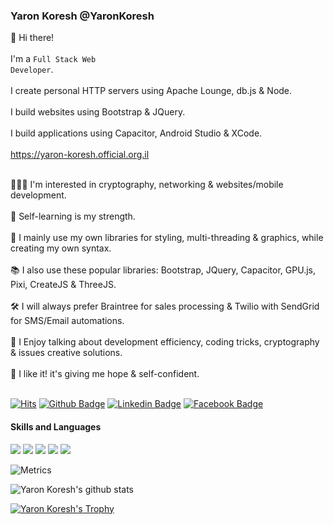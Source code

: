 ### Yaron Koresh @YaronKoresh

  👋 Hi there!<br/><br/>
  I'm a <code>Full Stack Web Developer</code>.<br/><br/>
  I create personal HTTP servers using Apache Lounge, db.js & Node.<br/><br/>
  I build websites using Bootstrap & JQuery.<br/><br/>
  I build applications using Capacitor, Android Studio & XCode.<br/><br/>
  https://yaron-koresh.official.org.il<br/><br/>


👨🏻‍💻 I'm interested in cryptography, networking & websites/mobile development.<br/><br/>
💪 Self-learning is my strength.<br/><br/>
📖 I mainly use my own libraries for styling, multi-threading & graphics, while creating my own syntax.<br/><br/>
📚 I also use these popular libraries: Bootstrap, JQuery, Capacitor, GPU.js, Pixi, CreateJS & ThreeJS.<br/><br/>
🛠️ I will always prefer Braintree for sales processing & Twilio with SendGrid for SMS/Email automations.<br/><br/>
🙌 I Enjoy talking about development efficiency, coding tricks, cryptography & issues creative solutions.<br/><br/>
🌈 I like it! it's giving me hope & self-confident.<br/><br/>

[![Hits](https://hits.seeyoufarm.com/api/count/incr/badge.svg?url=https%3A%2F%2Fgithub.com%2FYaronKoresh&count_bg=%23A0A0A0&title_bg=%23555555&icon=github.svg&icon_color=%23FFFFFF&title=hits&edge_flat=true)](https://hits.seeyoufarm.com)
[![Github Badge](http://img.shields.io/badge/-Github-000000?style=flat-square&logo=github&link=https://github.com/YaronKoresh)](https://github.com/YaronKoresh)
[![Linkedin Badge](https://img.shields.io/badge/-LinkedIn-blue?style=flat-square&logo=Linkedin&logoColor=white&link=https://www.linkedin.com/in/yaron-koresh)](https://www.linkedin.com/in/yaron-koresh)
[![Facebook Badge](https://img.shields.io/badge/Facebook-1877f2?style=flat-square&logo=facebook&logoColor=white&link=https://www.facebook.com/people/ירון-כורש/100071801628056)](https://www.facebook.com/people/ירון-כורש/100071801628056)

#### Skills and Languages

<p>
  <img src="https://img.shields.io/badge/Apache-F05032?style=plastic&logo=Apache&logoColor=white"/>
  <img src="https://img.shields.io/badge/Node-000000?style=plastic&logo=Node&logoColor=white"/>
  <img src="https://img.shields.io/badge/CSS-F05032?style=plastic&logo=CSS&logoColor=white"/>
  <img src="https://img.shields.io/badge/HTML-000000?style=plastic&logo=HTML&logoColor=white"/>
  <img src="https://img.shields.io/badge/JavaScript-FF0030?style=plastic&logo=JavaScript&logoColor=white"/>
</p>
  
![Metrics](https://metrics.lecoq.io/YaronKoresh?template=classic&base.repositories=0&languages=1&languages.ignored=c%2Cc%2B%2B%2Cjava&config.timezone=Asia%2FSeoul&config.animated=true)

![Yaron Koresh's github stats](https://github-readme-stats.vercel.app/api?username=YaronKoresh&theme=default&show_icons=true&row=2&column=3)

[![Yaron Koresh's Trophy](https://github-profile-trophy.vercel.app/?username=YaronKoresh&row=1&margin-w=15&theme=chalk&rank=B,A,AA,AAA,S,SS,SSS)](https://github.com/ryo-ma/github-profile-trophy)
